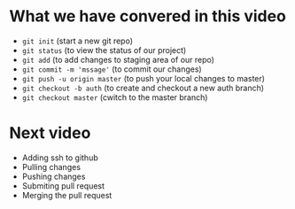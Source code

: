 # What we have convered in this video

- `git init` (start a new git repo)
- `git status` (to view the status of our project)
- `git add` (to add changes to staging area of our repo)
- `git commit -m 'mssage'` (to commit our changes)
- `git push -u origin master` (to push your local changes to master)
- `git checkout -b auth` (to create and checkout a new auth branch)
- `git checkout master` (cwitch to the master branch)

# Next video
- Adding ssh to github
- Pulling changes
- Pushing changes 
- Submiting pull request
- Merging the pull request
